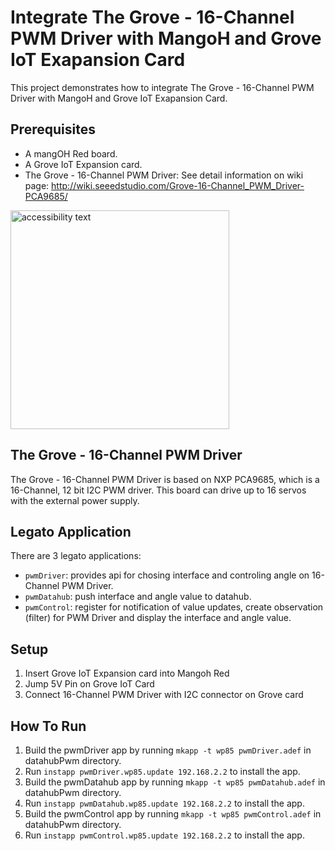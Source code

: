 # Integrate The Grove - 16-Channel PWM Driver with MangoH and Grove IoT Exapansion Card

This project demonstrates how to integrate The Grove - 16-Channel PWM Driver  with MangoH and Grove IoT Exapansion Card.


## Prerequisites

* A mangOH Red board.
* A Grove IoT Expansion card.
* The Grove - 16-Channel PWM Driver: See detail information on wiki page: http://wiki.seeedstudio.com/Grove-16-Channel_PWM_Driver-PCA9685/ 

<img src="https://user-images.githubusercontent.com/17214533/57901207-43d17380-788e-11e9-9cc8-df3ccf7cab8f.jpg" width="350" alt="accessibility text"> 

The Grove - 16-Channel PWM Driver
------------------
The Grove - 16-Channel PWM Driver is based on NXP PCA9685, which is a 16-Channel, 12 bit I2C PWM driver. This board can drive up to 16 servos with the external power supply.


Legato Application
------------------
There are 3 legato applications:
* ```pwmDriver```: provides api for chosing interface and controling angle on 16-Channel PWM Driver.
* ```pwmDatahub```: push interface and angle value to datahub.
* ```pwmControl```: register for notification of value updates, create observation (filter) for PWM Driver and display the interface and angle value.


## Setup
1. Insert Grove IoT Expansion card into Mangoh Red
1. Jump 5V Pin on Grove IoT Card
1. Connect 16-Channel PWM Driver with I2C connector on Grove card



## How To Run

1. Build the pwmDriver app by running ```mkapp -t wp85 pwmDriver.adef``` in datahubPwm directory.
1. Run ```instapp pwmDriver.wp85.update 192.168.2.2``` to install the app.
1. Build the pwmDatahub app by running ```mkapp -t wp85 pwmDatahub.adef``` in datahubPwm directory.
1. Run ```instapp pwmDatahub.wp85.update 192.168.2.2``` to install the app.
1. Build the pwmControl app by running ```mkapp -t wp85 pwmControl.adef``` in datahubPwm directory.
1. Run ```instapp pwmControl.wp85.update 192.168.2.2``` to install the app.
